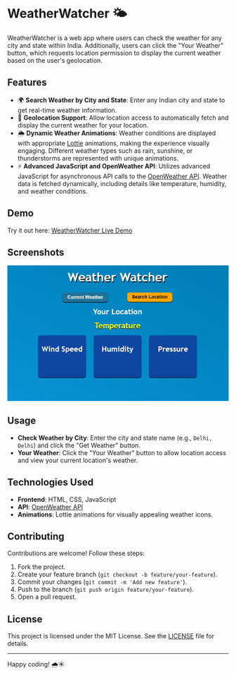 # WeatherWatcher 🌤️

WeatherWatcher is a web app where users can check the weather for any city and state within India. Additionally, users can click the "Your Weather" button, which requests location permission to display the current weather based on the user's geolocation.

## Features
- 🌍 **Search Weather by City and State**: Enter any Indian city and state to get real-time weather information.
- 📍 **Geolocation Support**: Allow location access to automatically fetch and display the current weather for your location.
- 🌦️ **Dynamic Weather Animations**: Weather conditions are displayed with appropriate [Lottie](https://lottiefiles.com/) animations, making the experience visually engaging. Different weather types such as rain, sunshine, or thunderstorms are represented with unique animations.
- ⚡ **Advanced JavaScript and OpenWeather API**: Utilizes advanced JavaScript for asynchronous API calls to the [OpenWeather API](https://openweathermap.org/). Weather data is fetched dynamically, including details like temperature, humidity, and weather conditions.
  
## Demo
Try it out here: [WeatherWatcher Live Demo](https://weather-watcher-new.vercel.app/)

## Screenshots
![WeatherWatcher Screenshot](homepage.png)

## Usage

- **Check Weather by City**: Enter the city and state name (e.g., `Delhi, Delhi`) and click the "Get Weather" button.
- **Your Weather**: Click the "Your Weather" button to allow location access and view your current location's weather.
  
## Technologies Used
- **Frontend**: HTML, CSS, JavaScript
- **API**: [OpenWeather API](https://openweathermap.org/)
- **Animations**: Lottie animations for visually appealing weather icons.
  
## Contributing

Contributions are welcome! Follow these steps:

1. Fork the project.
2. Create your feature branch (`git checkout -b feature/your-feature`).
3. Commit your changes (`git commit -m 'Add new feature'`).
4. Push to the branch (`git push origin feature/your-feature`).
5. Open a pull request.

## License
This project is licensed under the MIT License. See the [LICENSE](LICENSE) file for details.

---

Happy coding! 🌧️☀️
